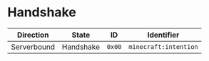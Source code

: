 # Handshake
| Direction   | State      | ID     | Identifier            |
| ----------- | ---------- | ------ | --------------------- |
| Serverbound | Handshake  | `0x00` | `minecraft:intention` |